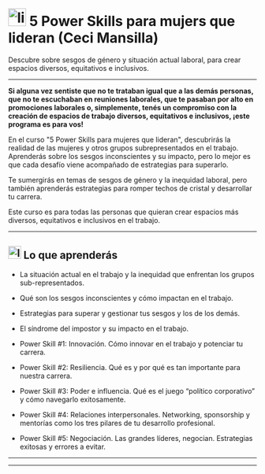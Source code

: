 # <img width="36" height="36" src="https://img.icons8.com/office/36/lightning-bolt.png" alt="lightning-bolt"/> 5 Power Skills para mujers que lideran (Ceci Mansilla)

Descubre sobre sesgos de género y situación actual laboral, para crear espacios diversos, equitativos e inclusivos.

---

**Si alguna vez sentiste que no te trataban igual que a las demás personas, que no te escuchaban en reuniones laborales, que te pasaban por alto en promociones laborales o, simplemente, tenés un compromiso con la creación de espacios de trabajo diversos, equitativos e inclusivos, ¡este programa es para vos!**

En el curso "5 Power Skills para mujeres que lideran", descubrirás la realidad de las mujeres y otros grupos subrepresentados en el trabajo. Aprenderás sobre los sesgos inconscientes y su impacto, pero lo mejor es que cada desafío viene acompañado de estrategias para superarlo.

Te sumergirás en temas de sesgos de género y la inequidad laboral, pero también aprenderás estrategias para romper techos de cristal y desarrollar tu carrera.

Este curso es para todas las personas que quieran crear espacios más diversos, equitativos e inclusivos en el trabajo.

---

## <img width="26" height="26" src="https://img.icons8.com/office/26/lightning-bolt.png" alt="lightning-bolt"/> Lo que aprenderás

- La situación actual en el trabajo y la inequidad que enfrentan los grupos sub-representados.

- Qué son los sesgos inconscientes y cómo impactan en el trabajo.

- Estrategias para superar y gestionar tus sesgos y los de los demás.

- El síndrome del impostor y su impacto en el trabajo.

- Power Skill #1: Innovación. Cómo innovar en el trabajo y potenciar tu carrera.

- Power Skill #2: Resiliencia. Qué es y por qué es tan importante para nuestra carrera.

- Power Skill #3: Poder e influencia. Qué es el juego “político corporativo” y cómo navegarlo exitosamente.

- Power Skill #4: Relaciones interpersonales. Networking, sponsorship y mentorías como los tres pilares de tu desarrollo profesional.

- Power Skill #5: Negociación. Las grandes líderes, negocian. Estrategias exitosas y errores a evitar.

---
---